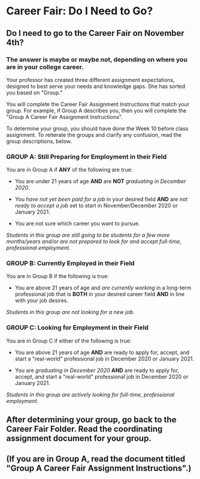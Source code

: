 # Career Fair: Do I Need to Go?

## Do I need to go to the Career Fair on November 4th?

### The answer is maybe or maybe not, depending on where you are in your college career.

Your professor has created three different assignment expectations, designed to best serve your needs and knowledge gaps. She has sorted you based on "Group."

You will complete the Career Fair Assignment Instructions that match your group. For example, if Group A describes you, then you will complete the "Group A Career Fair Assignment Instructions".

To determine your group, you should have done the Week 10 before class assignment. To reiterate the groups and clarify any confusion, read the group descriptions, below.

### GROUP A: Still Preparing for Employment in their Field

You are in Group A if **ANY** of the following are true:

- You are under 21 years of age **AND** are **NOT** *graduating in December 2020*.

- You *have not yet been paid for a job* in your desired field **AND** are *not ready to accept a job* set to start in November/December 2020 or January 2021.

- You are not sure which career you want to pursue.

*Students in this group are still going to be students for a few more months/years and/or are not prepared to look for and accept full-time, professional employment.*

### GROUP B: Currently Employed in their Field

You are in Group B if the following is true:

- You are above 21 years of age and *are currently working* in a long-term professional job that is **BOTH** in your desired career field **AND** in line with your job desires.

*Students in this group are not looking for a new job.*

### GROUP C: Looking for Employment in their Field

You are in Group C if either of the following is true:

- You are above 21 years of age **AND** are ready to apply for, accept, and start a "real-world" professional job in December 2020 or January 2021.

- You are *graduating in December 2020* **AND** are ready to apply for, accept, and start a "real-world" professional job in December 2020 or January 2021.

*Students in this group are actively looking for full-time, professional employment.*

## After determining your group, go back to the Career Fair Folder. Read the coordinating assignment document for your group.

## (If you are in Group A, read the document titled "Group A Career Fair Assignment Instructions".)
